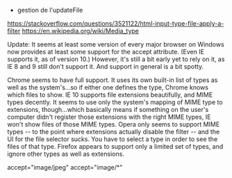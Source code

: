 - gestion de l'updateFile

https://stackoverflow.com/questions/3521122/html-input-type-file-apply-a-filter
https://en.wikipedia.org/wiki/Media_type


Update: It seems at least some version of every major browser on Windows now provides at least some support for the accept attribute. (Even IE supports it, as of version 10.) However, it's still a bit early yet to rely on it, as IE 8 and 9 still don't support it. And support in general is a bit spotty.

Chrome seems to have full support. It uses its own built-in list of types as well as the system's...so if either one defines the type, Chrome knows which files to show.
IE 10 supports file extensions beautifully, and MIME types decently. It seems to use only the system's mapping of MIME type to extensions, though...which basically means if something on the user's computer didn't register those extensions with the right MIME types, IE won't show files of those MIME types.
Opera only seems to support MIME types -- to the point where extensions actually disable the filter -- and the UI for the file selector sucks. You have to select a type in order to see the files of that type.
Firefox appears to support only a limited set of types, and ignore other types as well as extensions.

accept="image/jpeg"
accept="image/*"